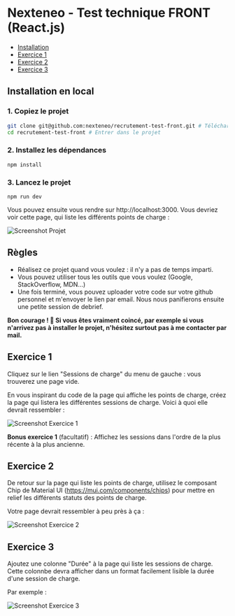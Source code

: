 # Nexteneo - Test technique FRONT (React.js)

- [Installation](#installation-en-local)
- [Exercice 1](#exercice-1)
- [Exercice 2](#exercice-2)
- [Exercice 3](#exercice-3)

## Installation en local

### 1. Copiez le projet

```sh
git clone git@github.com:nexteneo/recrutement-test-front.git # Téléchargement du code
cd recrutement-test-front # Entrer dans le projet
```

### 2. Installez les dépendances

```
npm install
```

### 3. Lancez le projet

```
npm run dev
```

Vous pouvez ensuite vous rendre sur http://localhost:3000. Vous devriez voir cette page, qui liste les différents points de charge :

![Screenshot Projet](https://raw.githubusercontent.com/nexteneo/recrutement-test-front/main/instructions/evse-1.png)

## Règles

- Réalisez ce projet quand vous voulez : il n'y a pas de temps imparti.
- Vous pouvez utiliser tous les outils que vous voulez (Google, StackOverflow, MDN...)
- Une fois terminé, vous pouvez uploader votre code sur votre github personnel et m'envoyer le lien par email. Nous nous panifierons ensuite une petite session de debrief.


**Bon courage ! 🙂 Si vous êtes vraiment coincé, par exemple si vous n'arrivez pas à installer le projet, n'hésitez surtout pas à me contacter par mail.**
 

## Exercice 1

Cliquez sur le lien "Sessions de charge" du menu de gauche : vous trouverez une page vide.

En vous inspirant du code de la page qui affiche les points de charge, créez la page qui listera les différentes sessions de charge. Voici à quoi elle devrait ressembler :

![Screenshot Exercice 1](https://raw.githubusercontent.com/nexteneo/recrutement-test-front/main/instructions/sessions-1.png)

**Bonus exercice 1** (facultatif) : Affichez les sessions dans l'ordre de la plus récente à la plus ancienne.

## Exercice 2

De retour sur la page qui liste les points de charge, utilisez le composant Chip de Material UI (https://mui.com/components/chips) pour mettre en relief les différents statuts des points de charge.

Votre page devrait ressembler à peu près à ça :

![Screenshot Exercice 2](https://raw.githubusercontent.com/nexteneo/recrutement-test-front/main/instructions/evse-2.png)

## Exercice 3

Ajoutez une colonne "Durée" à la page qui liste les sessions de charge. Cette colonnbe devra afficher dans un format facilement lisible la durée d'une session de charge.

Par exemple :

![Screenshot Exercice 3](https://raw.githubusercontent.com/nexteneo/recrutement-test-front/main/instructions/sessions-2.png)

